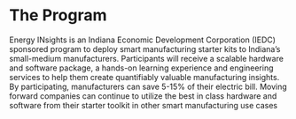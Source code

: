 # The Program

Energy INsights is an Indiana Economic Development Corporation (IEDC) sponsored program to deploy smart manufacturing starter kits to Indiana’s small-medium manufacturers. Participants will receive a scalable hardware and software package, a hands-on learning experience and engineering services to help them create quantifiably valuable manufacturing insights. By participating, manufacturers can save 5-15% of their electric bill. Moving forward companies can continue to utilize the best in class hardware and software from their starter toolkit in other smart manufacturing use cases
